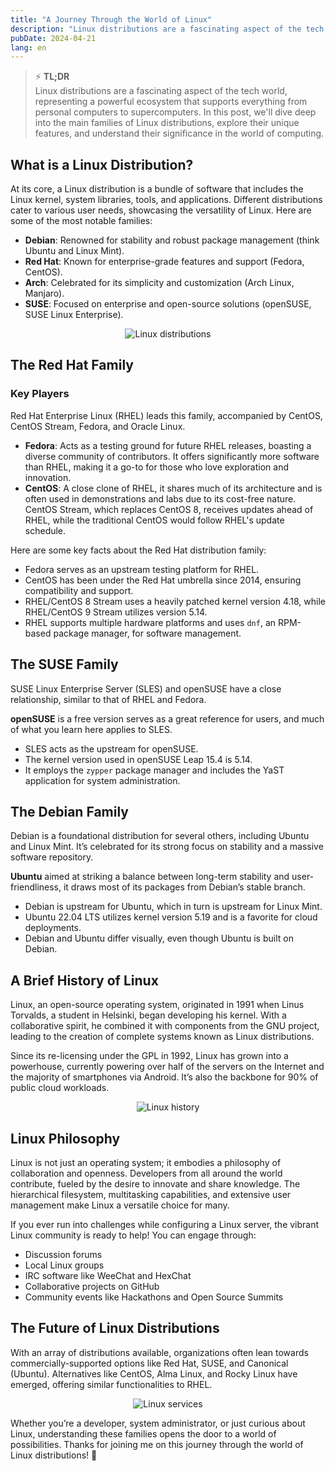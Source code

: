 ```yaml
---
title: "A Journey Through the World of Linux"
description: "Linux distributions are a fascinating aspect of the tech world, representing a powerful ecosystem that supports everything from personal computers to supercomputers. In this post, we'll dive deep into the main families of Linux distributions, explore their unique features, and understand their significance in the world of computing."
pubDate: 2024-04-21
lang: en
---
```


> ⚡️ **TL;DR**  
> Linux distributions are a fascinating aspect of the tech world, representing a powerful ecosystem that supports everything from personal computers to supercomputers. In this post, we'll dive deep into the main families of Linux distributions, explore their unique features, and understand their significance in the world of computing.

## What is a Linux Distribution?

At its core, a Linux distribution is a bundle of software that includes the Linux kernel, system libraries, tools, and applications. Different distributions cater to various user needs, showcasing the versatility of Linux. Here are some of the most notable families:

- **Debian**: Renowned for stability and robust package management (think Ubuntu and Linux Mint).
- **Red Hat**: Known for enterprise-grade features and support (Fedora, CentOS).
- **Arch**: Celebrated for its simplicity and customization (Arch Linux, Manjaro).
- **SUSE**: Focused on enterprise and open-source solutions (openSUSE, SUSE Linux Enterprise).

<div align="center">
    <img src="/img/2024-04-21/linux-distros.png" alt="Linux distributions">
</div>

## The Red Hat Family

### Key Players

Red Hat Enterprise Linux (RHEL) leads this family, accompanied by CentOS, CentOS Stream, Fedora, and Oracle Linux.

- **Fedora**: Acts as a testing ground for future RHEL releases, boasting a diverse community of contributors. It offers significantly more software than RHEL, making it a go-to for those who love exploration and innovation.
- **CentOS**: A close clone of RHEL, it shares much of its architecture and is often used in demonstrations and labs due to its cost-free nature. CentOS Stream, which replaces CentOS 8, receives updates ahead of RHEL, while the traditional CentOS would follow RHEL's update schedule.

Here are some key facts about the Red Hat distribution family:

- Fedora serves as an upstream testing platform for RHEL.
- CentOS has been under the Red Hat umbrella since 2014, ensuring compatibility and support.
- RHEL/CentOS 8 Stream uses a heavily patched kernel version 4.18, while RHEL/CentOS 9 Stream utilizes version 5.14.
- RHEL supports multiple hardware platforms and uses `dnf`, an RPM-based package manager, for software management.

## The SUSE Family

SUSE Linux Enterprise Server (SLES) and openSUSE have a close relationship, similar to that of RHEL and Fedora.

**openSUSE** is a free version serves as a great reference for users, and much of what you learn here applies to SLES.

- SLES acts as the upstream for openSUSE.
- The kernel version used in openSUSE Leap 15.4 is 5.14.
- It employs the `zypper` package manager and includes the YaST application for system administration.

## The Debian Family

Debian is a foundational distribution for several others, including Ubuntu and Linux Mint. It’s celebrated for its strong focus on stability and a massive software repository.

**Ubuntu** aimed at striking a balance between long-term stability and user-friendliness, it draws most of its packages from Debian’s stable branch.

- Debian is upstream for Ubuntu, which in turn is upstream for Linux Mint.
- Ubuntu 22.04 LTS utilizes kernel version 5.19 and is a favorite for cloud deployments.
- Debian and Ubuntu differ visually, even though Ubuntu is built on Debian.

## A Brief History of Linux

Linux, an open-source operating system, originated in 1991 when Linus Torvalds, a student in Helsinki, began developing his kernel. With a collaborative spirit, he combined it with components from the GNU project, leading to the creation of complete systems known as Linux distributions.

Since its re-licensing under the GPL in 1992, Linux has grown into a powerhouse, currently powering over half of the servers on the Internet and the majority of smartphones via Android. It’s also the backbone for 90% of public cloud workloads.

<div align="center">
    <img src="/img/2024-04-21/linux-history.png" alt="Linux history">
</div>

## Linux Philosophy

Linux is not just an operating system; it embodies a philosophy of collaboration and openness. Developers from all around the world contribute, fueled by the desire to innovate and share knowledge. The hierarchical filesystem, multitasking capabilities, and extensive user management make Linux a versatile choice for many.

If you ever run into challenges while configuring a Linux server, the vibrant Linux community is ready to help! You can engage through:

- Discussion forums
- Local Linux groups
- IRC software like WeeChat and HexChat
- Collaborative projects on GitHub
- Community events like Hackathons and Open Source Summits

## The Future of Linux Distributions

With an array of distributions available, organizations often lean towards commercially-supported options like Red Hat, SUSE, and Canonical (Ubuntu). Alternatives like CentOS, Alma Linux, and Rocky Linux have emerged, offering similar functionalities to RHEL.

<div align="center">
    <img src="/img/2024-04-21/linux-services.png" alt="Linux services">
</div>

Whether you’re a developer, system administrator, or just curious about Linux, understanding these families opens the door to a world of possibilities. Thanks for joining me on this journey through the world of Linux distributions! 🐧
